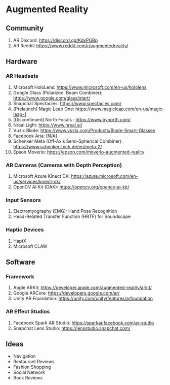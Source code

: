 # Augmented Reality
## Community
1. AR Discord: https://discord.gg/KdxPGBp
2. AR Reddit: https://www.reddit.com/r/augmentedreality/

## Hardware
### AR Headsets
1. Microsoft HoloLens: https://www.microsoft.com/en-us/hololens
2. Google Glass (Polarized. Beam Combiner): https://www.google.com/glass/start/
3. Snapchat Spectacles: https://www.spectacles.com/
4. [Prelaunch] Magic Leap One: https://www.magicleap.com/en-us/magic-leap-1
5. [Discontinued] North Focals : https://www.bynorth.com/
6. Nreal Light: https://www.nreal.ai/
7. Vuzix Blade: https://www.vuzix.com/Products/Blade-Smart-Glasses
8. Facebook Aria: [N/A]
9. Schenker Meta (Off-Axis Semi-Spherical Combiner): https://www.schenker-tech.de/en/meta-2/
10. Epson Moverio: https://epson.com/moverio-augmented-reality

### AR Cameras (Cameras with Depth Perception)
1. Microsoft Azure Kinect DK: https://azure.microsoft.com/en-us/services/kinect-dk/
2. OpenCV AI Kit (OAK): https://opencv.org/opencv-ai-kit/

### Input Sensors
1. Electromyography (EMG): Hand Pose Recognition
2. Head-Related Transfer Function (HRTF) for Soundscape

### Haptic Devices
1. HaptX
2. Microsoft CLAW

## Software
### Framework
1. Apple ARKit: https://developer.apple.com/augmented-reality/arkit/
2. Google ARCore: https://developers.google.com/ar/
3. Unity AR Foundation: https://unity.com/unity/features/arfoundation

### AR Effect Studios
1. Facebook Spark AR Studio: https://sparkar.facebook.com/ar-studio
2. Snapchat Lens Studio: https://lensstudio.snapchat.com/

## Ideas
* Navigation
* Restaurant Reviews
* Fashion Shopping
* Social Network
* Book Reviews
